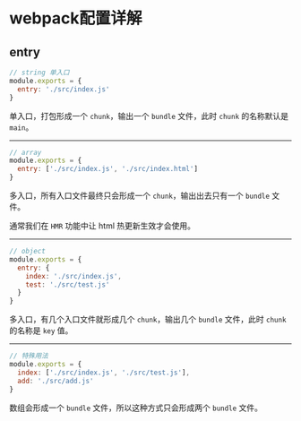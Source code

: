 # webpack配置详解

## entry

```js
// string 单入口
module.exports = {
  entry: './src/index.js'
}
```

单入口，打包形成一个 `chunk`，输出一个 `bundle` 文件，此时 `chunk` 的名称默认是 `main`。

****

```js
// array
module.exports = {
  entry: ['./src/index.js', './src/index.html']
}
```

多入口，所有入口文件最终只会形成一个 `chunk`，输出出去只有一个 `bundle` 文件。

通常我们在 `HMR` 功能中让 html 热更新生效才会使用。

****

```js
// object
module.exports = {
  entry: {
    index: './src/index.js',
    test: './src/test.js'
  }
}
```

多入口，有几个入口文件就形成几个 `chunk`，输出几个 `bundle` 文件，此时 `chunk` 的名称是 `key` 值。

****

```js
// 特殊用法
module.exports = {
  index: ['./src/index.js', './src/test.js'],
  add: './src/add.js'
}
```

数组会形成一个 `bundle` 文件，所以这种方式只会形成两个 `bundle` 文件。
